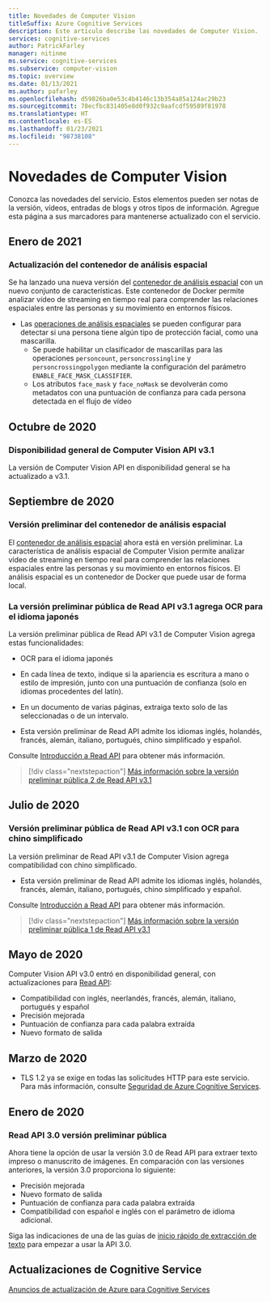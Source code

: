 ```yaml
---
title: Novedades de Computer Vision
titleSuffix: Azure Cognitive Services
description: Este artículo describe las novedades de Computer Vision.
services: cognitive-services
author: PatrickFarley
manager: nitinme
ms.service: cognitive-services
ms.subservice: computer-vision
ms.topic: overview
ms.date: 01/13/2021
ms.author: pafarley
ms.openlocfilehash: d59826ba0e53c4b4146c13b354a85a124ac29b23
ms.sourcegitcommit: 78ecfbc831405e8d0f932c9aafcdf59589f81978
ms.translationtype: HT
ms.contentlocale: es-ES
ms.lasthandoff: 01/23/2021
ms.locfileid: "98738108"
---
```

# <a name="whats-new-in-computer-vision"></a>Novedades de Computer Vision

Conozca las novedades del servicio. Estos elementos pueden ser notas de la versión, vídeos, entradas de blogs y otros tipos de información. Agregue esta página a sus marcadores para mantenerse actualizado con el servicio.

## <a name="january-2021"></a>Enero de 2021

### <a name="spatial-analysis-container-update"></a>Actualización del contenedor de análisis espacial

Se ha lanzado una nueva versión del [contenedor de análisis espacial](spatial-analysis-container.md) con un nuevo conjunto de características. Este contenedor de Docker permite analizar vídeo de streaming en tiempo real para comprender las relaciones espaciales entre las personas y su movimiento en entornos físicos. 

* Las [operaciones de análisis espaciales](spatial-analysis-operations.md) se pueden configurar para detectar si una persona tiene algún tipo de protección facial, como una mascarilla. 
    * Se puede habilitar un clasificador de mascarillas para las operaciones `personcount`, `personcrossingline` y `personcrossingpolygon` mediante la configuración del parámetro `ENABLE_FACE_MASK_CLASSIFIER`.
    * Los atributos `face_mask` y `face_noMask` se devolverán como metadatos con una puntuación de confianza para cada persona detectada en el flujo de vídeo


## <a name="october-2020"></a>Octubre de 2020

### <a name="computer-vision-api-v31-ga"></a>Disponibilidad general de Computer Vision API v3.1

La versión de Computer Vision API en disponibilidad general se ha actualizado a v3.1.

## <a name="september-2020"></a>Septiembre de 2020

### <a name="spatial-analysis-container-preview"></a>Versión preliminar del contenedor de análisis espacial

El [contenedor de análisis espacial](spatial-analysis-container.md) ahora está en versión preliminar. La característica de análisis espacial de Computer Vision permite analizar vídeo de streaming en tiempo real para comprender las relaciones espaciales entre las personas y su movimiento en entornos físicos. El análisis espacial es un contenedor de Docker que puede usar de forma local. 

### <a name="read-api-v31-public-preview-adds-ocr-for-japanese"></a>La versión preliminar pública de Read API v3.1 agrega OCR para el idioma japonés
La versión preliminar pública de Read API v3.1 de Computer Vision agrega estas funcionalidades:
* OCR para el idioma japonés
* En cada línea de texto, indique si la apariencia es escritura a mano o estilo de impresión, junto con una puntuación de confianza (solo en idiomas procedentes del latín).
* En un documento de varias páginas, extraiga texto solo de las seleccionadas o de un intervalo.

* Esta versión preliminar de Read API admite los idiomas inglés, holandés, francés, alemán, italiano, portugués, chino simplificado y español.

Consulte [Introducción a Read API](concept-recognizing-text.md) para obtener más información.

> [!div class="nextstepaction"]
> [Más información sobre la versión preliminar pública 2 de Read API v3.1](https://westus2.dev.cognitive.microsoft.com/docs/services/computer-vision-v3-1-preview-2/operations/5d986960601faab4bf452005)

## <a name="july-2020"></a>Julio de 2020

### <a name="read-api-v31-public-preview-with-ocr-for-simplified-chinese"></a>Versión preliminar pública de Read API v3.1 con OCR para chino simplificado
La versión preliminar de Read API v3.1 de Computer Vision agrega compatibilidad con chino simplificado.

* Esta versión preliminar de Read API admite los idiomas inglés, holandés, francés, alemán, italiano, portugués, chino simplificado y español.

Consulte [Introducción a Read API](concept-recognizing-text.md) para obtener más información.

> [!div class="nextstepaction"]
> [Más información sobre la versión preliminar pública 1 de Read API v3.1](https://westus.dev.cognitive.microsoft.com/docs/services/computer-vision-v3-1-preview-1/operations/5d986960601faab4bf452005)

## <a name="may-2020"></a>Mayo de 2020
Computer Vision API v3.0 entró en disponibilidad general, con actualizaciones para [Read API](concept-recognizing-text.md):

* Compatibilidad con inglés, neerlandés, francés, alemán, italiano, portugués y español
* Precisión mejorada
* Puntuación de confianza para cada palabra extraída
* Nuevo formato de salida

## <a name="march-2020"></a>Marzo de 2020

* TLS 1.2 ya se exige en todas las solicitudes HTTP para este servicio. Para más información, consulte [Seguridad de Azure Cognitive Services](../cognitive-services-security.md).

## <a name="january-2020"></a>Enero de 2020

### <a name="read-api-30-public-preview"></a>Read API 3.0 versión preliminar pública

Ahora tiene la opción de usar la versión 3.0 de Read API para extraer texto impreso o manuscrito de imágenes. En comparación con las versiones anteriores, la versión 3.0 proporciona lo siguiente:
* Precisión mejorada
* Nuevo formato de salida
* Puntuación de confianza para cada palabra extraída
* Compatibilidad con español e inglés con el parámetro de idioma adicional.

Siga las indicaciones de una de las guías de [inicio rápido de extracción de texto](https://github.com/Azure-Samples/cognitive-services-quickstart-code/blob/master/dotnet/ComputerVision/REST/CSharp-hand-text.md?tabs=version-3) para empezar a usar la API 3.0.

## <a name="cognitive-service-updates"></a>Actualizaciones de Cognitive Service

[Anuncios de actualización de Azure para Cognitive Services](https://azure.microsoft.com/updates/?product=cognitive-services)